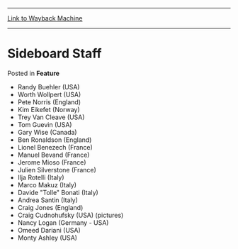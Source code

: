 
---
[Link to Wayback Machine](https://web.archive.org/web/20211203092601/https://magic.wizards.com/en/articles/archive/feature/sideboard-staff-2000-01-01-0)

[_metadata_:description]:- "Randy Buehler (USA) Worth Wollpert (USA) Pete Norris (England) Kim Eikefet (Norway) Trey Van Cleave (USA) Tom Guevin (USA) Gary Wise (Canada) Ben Ronaldson (England) Lionel Benezech (France) Manuel Bevand (France) Jerome Mioso (France) Julien Silverstone (France) Ilja Rotelli (Italy) Marco Makuz (Italy) Davide `Tolle` Bonati (Italy) Andrea Santin (Italy) Craig Jones (England)"
[_metadata_:generator]:- "Drupal 7 (http://drupal.org)"
[_metadata_:node]:- "961431"
[_metadata_:publish_date]:- "2000-01-01"
[_metadata_:source]:- "div-main-content"
[_metadata_:title]:- "Sideboard Staff"
[_metadata_:wayback_capture_timestamp]:- "2021-12-03 09:26:01"
[_metadata_:wayback_raw_url]:- "https://web.archive.org/web/20211203092601id_/https://magic.wizards.com/en/articles/archive/feature/sideboard-staff-2000-01-01-0"
[_metadata_:wayback_url]:- "https://magic.wizards.com/en/articles/archive/feature/sideboard-staff-2000-01-01-0"
---


Sideboard Staff
===============



 Posted in **Feature**












* Randy Buehler (USA)
* Worth Wollpert (USA)
* Pete Norris (England)
* Kim Eikefet (Norway)
* Trey Van Cleave (USA)
* Tom Guevin (USA)
* Gary Wise (Canada)
* Ben Ronaldson (England)
* Lionel Benezech (France)
* Manuel Bevand (France)
* Jerome Mioso (France)
* Julien Silverstone (France)
* Ilja Rotelli (Italy)
* Marco Makuz (Italy)
* Davide "Tolle" Bonati (Italy)
* Andrea Santin (Italy)
* Craig Jones (England)
* Craig Cudnohufsky (USA) (pictures)
* Nancy Logan (Germany - USA)
* Omeed Dariani (USA)
* Monty Ashley (USA)






